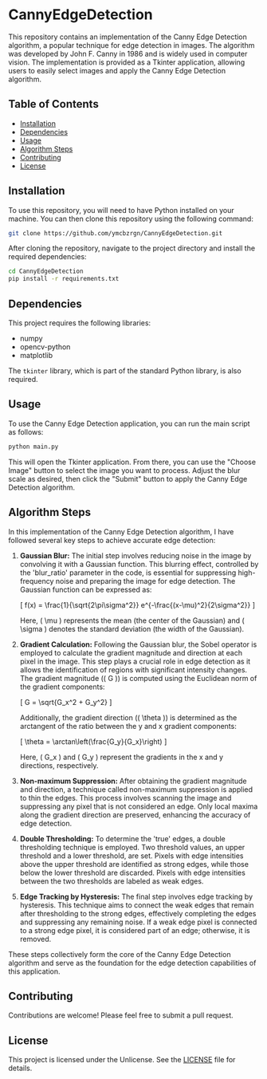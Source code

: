 # CannyEdgeDetection

This repository contains an implementation of the Canny Edge Detection algorithm, a popular technique for edge detection in images. The algorithm was developed by John F. Canny in 1986 and is widely used in computer vision. The implementation is provided as a Tkinter application, allowing users to easily select images and apply the Canny Edge Detection algorithm.

## Table of Contents

- [Installation](#installation)
- [Dependencies](#dependencies)
- [Usage](#usage)
- [Algorithm Steps](#algorithm-steps)
- [Contributing](#contributing)
- [License](#license)

## Installation

To use this repository, you will need to have Python installed on your machine. You can then clone this repository using the following command:

```bash
git clone https://github.com/ymcbzrgn/CannyEdgeDetection.git
```

After cloning the repository, navigate to the project directory and install the required dependencies:

```bash
cd CannyEdgeDetection
pip install -r requirements.txt
```

## Dependencies

This project requires the following libraries:

- numpy
- opencv-python
- matplotlib

The `tkinter` library, which is part of the standard Python library, is also required.

## Usage

To use the Canny Edge Detection application, you can run the main script as follows:

```bash
python main.py
```

This will open the Tkinter application. From there, you can use the "Choose Image" button to select the image you want to process. Adjust the blur scale as desired, then click the "Submit" button to apply the Canny Edge Detection algorithm.

## Algorithm Steps

In this implementation of the Canny Edge Detection algorithm, I have followed several key steps to achieve accurate edge detection:

1. **Gaussian Blur:** The initial step involves reducing noise in the image by convolving it with a Gaussian function. This blurring effect, controlled by the 'blur_ratio' parameter in the code, is essential for suppressing high-frequency noise and preparing the image for edge detection. The Gaussian function can be expressed as:

   \[ f(x) = \frac{1}{\sqrt{2\pi\sigma^2}} e^{-\frac{(x-\mu)^2}{2\sigma^2}} \]

   Here, \( \mu \) represents the mean (the center of the Gaussian) and \( \sigma \) denotes the standard deviation (the width of the Gaussian).

2. **Gradient Calculation:** Following the Gaussian blur, the Sobel operator is employed to calculate the gradient magnitude and direction at each pixel in the image. This step plays a crucial role in edge detection as it allows the identification of regions with significant intensity changes. The gradient magnitude (\( G \)) is computed using the Euclidean norm of the gradient components:

   \[ G = \sqrt{G_x^2 + G_y^2} \]

   Additionally, the gradient direction (\( \theta \)) is determined as the arctangent of the ratio between the y and x gradient components:

   \[ \theta = \arctan\left(\frac{G_y}{G_x}\right) \]

   Here, \( G_x \) and \( G_y \) represent the gradients in the x and y directions, respectively.

3. **Non-maximum Suppression:** After obtaining the gradient magnitude and direction, a technique called non-maximum suppression is applied to thin the edges. This process involves scanning the image and suppressing any pixel that is not considered an edge. Only local maxima along the gradient direction are preserved, enhancing the accuracy of edge detection.

4. **Double Thresholding:** To determine the 'true' edges, a double thresholding technique is employed. Two threshold values, an upper threshold and a lower threshold, are set. Pixels with edge intensities above the upper threshold are identified as strong edges, while those below the lower threshold are discarded. Pixels with edge intensities between the two thresholds are labeled as weak edges.

5. **Edge Tracking by Hysteresis:** The final step involves edge tracking by hysteresis. This technique aims to connect the weak edges that remain after thresholding to the strong edges, effectively completing the edges and suppressing any remaining noise. If a weak edge pixel is connected to a strong edge pixel, it is considered part of an edge; otherwise, it is removed.

These steps collectively form the core of the Canny Edge Detection algorithm and serve as the foundation for the edge detection capabilities of this application.

## Contributing

Contributions are welcome! Please feel free to submit a pull request.

## License

This project is licensed under the Unlicense. See the [LICENSE](LICENSE) file for details.
